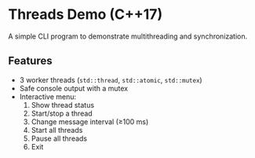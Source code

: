 # Threads Demo (C++17)

A simple CLI program to demonstrate multithreading and synchronization.

## Features
- 3 worker threads (`std::thread`, `std::atomic`, `std::mutex`)
- Safe console output with a mutex
- Interactive menu:
  1. Show thread status  
  2. Start/stop a thread  
  3. Change message interval (≥100 ms)  
  4. Start all threads  
  5. Pause all threads  
  0. Exit  
